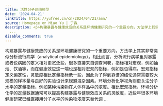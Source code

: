 ```yaml
---
title: 活性分子网络模型
date: '2024-04-21'
linkTitle: https://yufree.cn/cn/2024/04/21/amn/
source: Homepage on Miao Yu | 于淼
description: <p>构建暴露与健康效应的关系是环境健康研究的一个重要方向，方法学上其实非常类似分析流行病学（analytical epidemiology）。相比而言，分析流行病学里对暴露或者说病因的定义相对更宽泛些，很多直接来自调查问卷，指标相对宏观，例如抽烟、饮酒等，而在健康效应这一端也是相对宏观的指标，例如是否得病。宏观指标定义偏定性，灵敏度相比定量指标低一些，因此为了得到靠谱的结论通常需要较大规模的样本量与良好的实验设计来规避混杂因素。环境分析化学视角则更关注分子水平的定量指标，例如某种污染物在人体样品中的浓度。相比宏观指标，环境分析化学的定量数据通常可以提高构建暴露与健康效应关系的灵敏度，近些年很多环境健康研究已经直接用分子水平的污染物浓度来替代调
  ...
disable_comments: true
---
```

<p>构建暴露与健康效应的关系是环境健康研究的一个重要方向，方法学上其实非常类似分析流行病学（analytical epidemiology）。相比而言，分析流行病学里对暴露或者说病因的定义相对更宽泛些，很多直接来自调查问卷，指标相对宏观，例如抽烟、饮酒等，而在健康效应这一端也是相对宏观的指标，例如是否得病。宏观指标定义偏定性，灵敏度相比定量指标低一些，因此为了得到靠谱的结论通常需要较大规模的样本量与良好的实验设计来规避混杂因素。环境分析化学视角则更关注分子水平的定量指标，例如某种污染物在人体样品中的浓度。相比宏观指标，环境分析化学的定量数据通常可以提高构建暴露与健康效应关系的灵敏度，近些年很多环境健康研究已经直接用分子水平的污染物浓度来替代调 ...